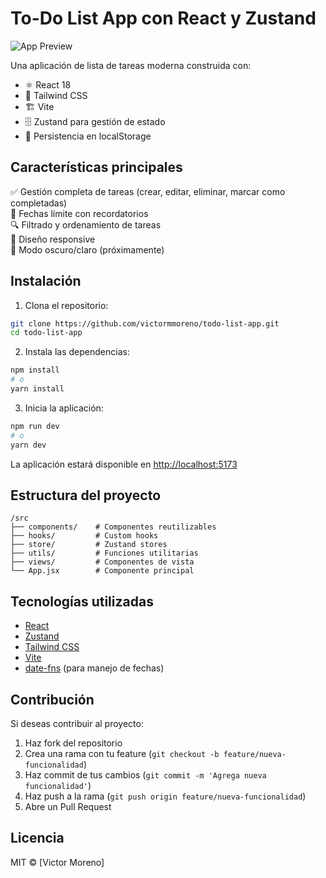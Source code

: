 # To-Do List App con React y Zustand

![App Preview](public/screenshot.png) <!-- Agrega una captura de pantalla luego -->

Una aplicación de lista de tareas moderna construida con:

- ⚛️ React 18
- 🎨 Tailwind CSS
- 🏗️ Vite
- 🗄️ Zustand para gestión de estado
- 📅 Persistencia en localStorage

## Características principales

✅ Gestión completa de tareas (crear, editar, eliminar, marcar como completadas)  
📅 Fechas límite con recordatorios  
🔍 Filtrado y ordenamiento de tareas  
📱 Diseño responsive  
🌙 Modo oscuro/claro (próximamente)  

## Instalación

1. Clona el repositorio:
```bash
git clone https://github.com/victormmoreno/todo-list-app.git
cd todo-list-app
```

2. Instala las dependencias:
```bash
npm install
# o
yarn install
```

3. Inicia la aplicación:
```bash
npm run dev
# o
yarn dev
```

La aplicación estará disponible en [http://localhost:5173](http://localhost:5173)

## Estructura del proyecto

```
/src
├── components/    # Componentes reutilizables
├── hooks/         # Custom hooks
├── store/         # Zustand stores
├── utils/         # Funciones utilitarias
├── views/         # Componentes de vista
└── App.jsx        # Componente principal
```

## Tecnologías utilizadas

- [React](https://reactjs.org/)
- [Zustand](https://zustand-demo.pmnd.rs/)
- [Tailwind CSS](https://tailwindcss.com/)
- [Vite](https://vitejs.dev/)
- [date-fns](https://date-fns.org/) (para manejo de fechas)

## Contribución

Si deseas contribuir al proyecto:

1. Haz fork del repositorio
2. Crea una rama con tu feature (`git checkout -b feature/nueva-funcionalidad`)
3. Haz commit de tus cambios (`git commit -m 'Agrega nueva funcionalidad'`)
4. Haz push a la rama (`git push origin feature/nueva-funcionalidad`)
5. Abre un Pull Request

## Licencia

MIT © [Victor Moreno]
